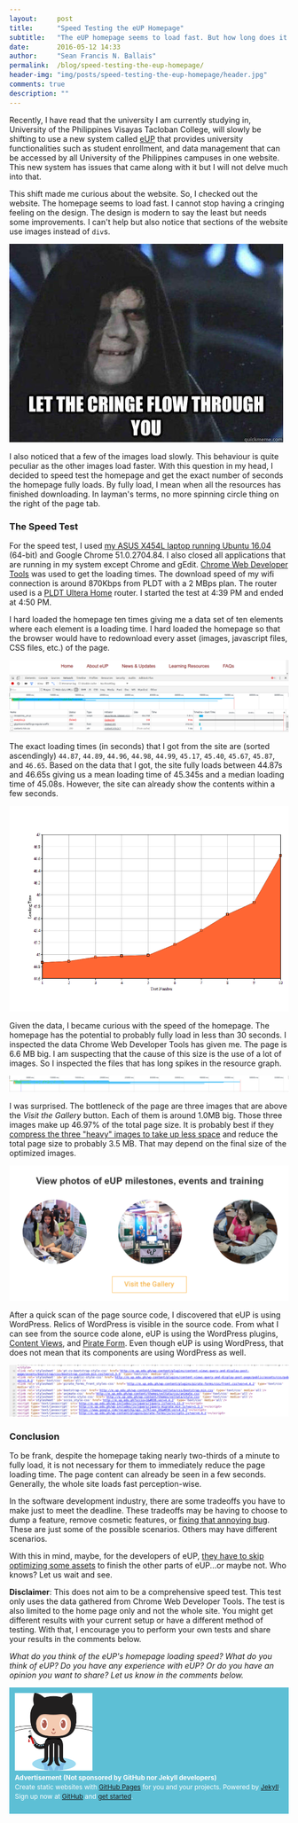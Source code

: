 ```yaml
---
layout:     post
title:      "Speed Testing the eUP Homepage"
subtitle:   "The eUP homepage seems to load fast. But how long does it really fully load?"
date:       2016-05-12 14:33
author:     "Sean Francis N. Ballais"
permalink:  /blog/speed-testing-the-eup-homepage/
header-img: "img/posts/speed-testing-the-eup-homepage/header.jpg"
comments: true
description: ""
---
```


Recently, I have read that the university I am currently studying in, University of the Philippines Visayas Tacloban College, will slowly be shifting to use a new system called [eUP](http://e.up.edu.ph/) that provides university functionalities such as student enrollment, and data management that can be accessed by all University of the Philippines campuses in one website. This new system has issues that came along with it but I will not  delve much into that.

This shift made me curious about the website. So, I checked out the website. The homepage seems to load fast. I cannot stop having a cringing feeling on the design. The design is modern to say the least but needs some improvements. I can't help but also notice that sections of the website use images instead of `div`s.

![I cringe.](/static/img/posts/speed-testing-the-eup-homepage/cringe.jpg)

I also noticed that a few of the images load slowly. This behaviour is quite peculiar as the other images load faster. With this question in my head, I decided to speed test the homepage and get the exact number of seconds the homepage fully loads. By fully load, I mean when all the resources has finished downloading. In layman's terms, no more spinning circle thing on the right of the page tab.

### The Speed Test

For the speed test, I used [my ASUS X454L laptop running Ubuntu 16.04](/blog/why-linux/) (64-bit) and Google Chrome 51.0.2704.84. I also closed all applications that are running in my system except Chrome and gEdit. [Chrome Web Developer Tools](https://developers.google.com/web/tools/chrome-devtools/?hl=en) was used to get the loading times. The download speed of my wifi connection is around 870Kbps from PLDT with a 2 MBps plan. The router used is a [PLDT Ultera Home](http://pldthome.com/ultera) router. I started the test at 4:39 PM and ended at 4:50 PM.

I hard loaded the homepage ten times giving me a data set of ten elements where each element is a loading time. I hard loaded the homepage so that the browser would have to redownload every asset (images, javascript files, CSS files, etc.) of the page.

![Chrome Web Developer Tools](/static/img/posts/speed-testing-the-eup-homepage/web-developer-tools.png)

The exact loading times (in seconds) that I got from the site are (sorted ascendingly) `44.87`, `44.89`, `44.96`, `44.98`, `44.99`, `45.17`, `45.40`, `45.67`, `45.87`, and `46.65`. Based on the data that I got, the site fully loads between 44.87s and 46.65s giving us a mean loading time of 45.345s and a median loading time of 45.08s. However, the site can already show the contents within a few seconds.

![Graph](/static/img/posts/speed-testing-the-eup-homepage/chart.png)

Given the data, I became curious with the speed of the homepage. The homepage has the potential to probably fully load in less than 30 seconds. I inspected the data Chrome Web Developer Tools has given me. The page is 6.6 MB big. I am suspecting that the cause of this size is the use of a lot of images. So I inspected the files that has long spikes in the resource graph.

![Resource spike](/static/img/posts/speed-testing-the-eup-homepage/spikes.png)

I was surprised. The bottleneck of the page are three images that are above the *Visit the Gallery* button. Each of them is around 1.0MB big. Those three images make up 46.97% of the total page size. It is probably best if they [compress the three "heavy" images to take up less space](https://blog.codinghorror.com/a-comparison-of-jpeg-compression-levels-and-recompression/) and reduce the total page size to probably 3.5 MB. That may depend on the final size of the optimized images.

![The three heavy images](/static/img/posts/speed-testing-the-eup-homepage/three-images.png)

After a quick scan of the page source code, I discovered that eUP is using WordPress. Relics of WordPress is visible in the source code. From what I can see from the source code alone, eUP is using the WordPress plugins, [Content Views](https://wordpress.org/plugins/content-views-query-and-display-post-page/), and [Pirate Form](https://wordpress.org/plugins/pirate-forms/). Even though eUP is using WordPress, that does not mean that its components are using WordPress as well.

![The source code](/static/img/posts/speed-testing-the-eup-homepage/wordpress.png)

### Conclusion

To be frank, despite the homepage taking nearly two-thirds of a minute to fully load, it is not necessary for them to immediately reduce the page loading time. The page content can already be seen in a few seconds. Generally, the whole site loads fast perception-wise.

In the software development industry, there are some tradeoffs you have to make just to meet the deadline. These tradeoffs may be having to choose to dump a feature, remove cosmetic features, or [fixing that annoying bug](http://www.joelonsoftware.com/articles/fog0000000014.html). These are just some of the possible scenarios. Others may have different scenarios.

With this in mind, maybe, for the developers of eUP, [they have to skip optimizing some assets](/blog/5-lessons-learned-from-developing-a-school-election-system/) to finish the other parts of eUP...or maybe not. Who knows? Let us wait and see.

**Disclaimer**: This does not aim to be a comprehensive speed test. This test only uses the data gathered from Chrome Web Developer Tools. The test is also limited to the home page only and not the whole site. You might get different results with your current setup or have a different method of testing. With that, I encourage you to perform your own tests and share your results in the comments below.

*What do you think of the eUP's homepage loading speed? What do you think of eUP? Do you have any experience with eUP? Or do you have an opinion you want to share? Let us know in the comments below.*

<div class="row" style="background-color: rgb(93, 191, 213); color: #ffffff; padding: 10px;">
    <div class="col-xs-3">
        <img src="/static/img/posts/speed-testing-the-eup-homepage/octojekyll.png" width="140" height="140">
    </div>
    <div class="col-xs-9">
        <p style="margin-top: 0;">
            <small>
                <strong>Advertisement (Not sponsored by GitHub nor Jekyll developers)</strong><br />
                Create static websites with <a href="https://pages.github.com/">GitHub Pages</a> for you and your projects. Powered by <a href="http://jekyllrb.com">Jekyll</a>. Sign up now at <a href="https://www.github.com/">GitHub</a> and <a href="https://pages.github.com/">get started</a>.
            </small>
        </p>
    </div>
</div>
